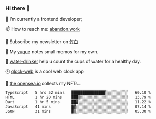 ### Hi there 👋

<!--
**Alfxjx/Alfxjx** is a ✨ _special_ ✨ repository because its `README.md` (this file) appears on your GitHub profile.

Here are some ideas to get you started:

- 🔭 I’m currently working on ...
- 🌱 I’m currently learning ...
- 👯 I’m looking to collaborate on ...
- 🤔 I’m looking for help with ...
- 💬 Ask me about ...
- 📫 How to reach me: ...
- 😄 Pronouns: ...
- ⚡ Fun fact: ...
-->
🔭  I’m currently a frontend developer;

📫  How to reach me: [abandon.work](https://www.abandon.work/)

🎉  Subscribe my newsletter on [竹白](https://alfxjx.zhubai.love/)

🌱  My [yuque](https://www.yuque.com/alfxjx) notes small memos for my own.

🥤  [water-drinker](https://weldingboys.vercel.app/water) help u count the cups of water for a healthy day.

🕑  [qlock-web](https://qlock-web.vercel.app) is a cool web clock app

🌊  [the opensea.io](https://opensea.io/assets/0x495f947276749ce646f68ac8c248420045cb7b5e/29433830147332339639115006737701029562687338063458078299874716625823015632897) collects my NFTs...

<!--START_SECTION:waka-->

```txt
TypeScript   5 hrs 52 mins   ███████████████░░░░░░░░░░   60.10 %
HTML         1 hr 20 mins    ███▒░░░░░░░░░░░░░░░░░░░░░   13.79 %
Dart         1 hr 5 mins     ██▓░░░░░░░░░░░░░░░░░░░░░░   11.22 %
JavaScript   41 mins         █▓░░░░░░░░░░░░░░░░░░░░░░░   07.14 %
JSON         31 mins         █▒░░░░░░░░░░░░░░░░░░░░░░░   05.30 %
```

<!--END_SECTION:waka-->

